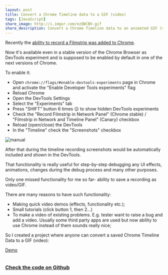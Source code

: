```yaml
---
layout: post
title: Convert a Chrome Timeline data to a GIF (video)
tags: [JavaScript]
share_image: http://i.imgur.com/ezQWlBV.gif
share_description: Convert a Chrome Timeline data to an animated GIF (video)
---
```


Recently the [ability to record a Filmstrip was added to Chrome](https://twitter.com/malyw/status/594137242655821826).

Now it's available even in a stable version of the Chrome Browser as DevTools experiment and is supposed to be enabled by default in one of the next versions of Chrome.

To enable it:

* Open `chrome://flags/#enable-devtools-experiments` page in Chrome and activate the "Enable Developer Tools experiments" flag
* Reload Chrome
* Open the DevTools Settings
* Select the "Experiments" tab
* Press "SHIFT" button 6 times :wink: to show hidden DevTools experiments
* Check the "Record Filmstrip in Network Panel" (Chrome stable) / "Filmstrip in Network and Timeline Panel" (Canary) checkbox
* Reload (open/close) the DevTools
* In the "Timeline" check the "Screenshots" checkbox

![manual](http://i.imgur.com/0Q2bPXU.gif)

After that during the timeline recording screenshots would be automatically included and shown in the DevTools.

That functionality is really useful for step-by-step debugging any UI effects, animations, changes during the debug process and many other purposes.

Only one missed functionality for me so far- ability to save a recording as video/GIF.

There are many reasons to have such functionality:

* Making quick video demos (effects, functionality etc.);
* Small tutorials (click button 1, then 2...)
* To make a video of existing problems. E.g. tester want to raise a bug and add a video.
Usually some third party apps are used but now ability to use Chrome instead of them sounds really nice;

So I created a project where anyone can convert a saved Chrome Timeline Data to a GIF (video):

<a href="{{ site.baseurl }}/demos/chrome-timeline-to-gif/"
   target="_blank"
   class="btn-pulse">
    <span class="wrapper">
        <span class="inner"></span>
    </span>
    <span class="text">Demo</span>
</a>

<a target="_blank" href="{{ site.baseurl }}/demos/chrome-timeline-to-gif/">
    <img src="http://i.imgur.com/ezQWlBV.gif" alt="" />
</a>

### [Check the code on Github](https://github.com/malyw/chrome-timeline-to-gif)

<div class="more"></div>


